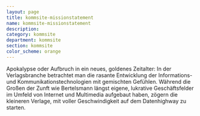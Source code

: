 ```yaml
---
layout: page
title: kommsite-missionstatement
name: kommsite-missionstatement
description: 
category: kommsite
department: kommsite
section: kommsite
color_scheme: orange
---
```


Apokalypse oder Aufbruch in ein neues, goldenes Zeitalter: In der Verlagsbranche betrachtet man die rasante Entwicklung der Informations- und Kommunikationstechnologien mit gemischten Gefühlen. Während die Großen der Zunft wie Bertelsmann längst eigene, lukrative Geschäftsfelder im Umfeld von Internet und Multimedia aufgebaut haben, zögern die kleineren Verlage, mit voller Geschwindigkeit auf dem Datenhighway zu starten. 

